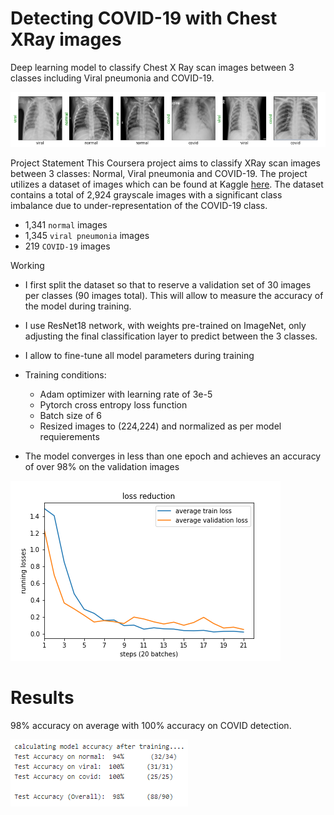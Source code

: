 # Detecting COVID-19 with Chest XRay images
Deep learning model to classify Chest X Ray scan images between 3 classes including Viral pneumonia and COVID-19.

![](assets/xrays.png)

 Project Statement 
This Coursera project aims to classify XRay scan images between 3 classes: Normal, Viral pneumonia and COVID-19.
The project utilizes a dataset of images which can be found at Kaggle [here](https://www.kaggle.com/tawsifurrahman/covid19-radiography-database).
The dataset contains a total of 2,924 grayscale images with a significant class imbalance due to under-representation of the COVID-19 class.
- 1,341 `normal` images
- 1,345 `viral pneumonia` images
- 219 `COVID-19` images

Working
- I first split the dataset so that to reserve a validation set of 30 images per classes (90 images total). This will allow to measure the accuracy of the model during training.
- I use ResNet18 network, with weights pre-trained on ImageNet, only adjusting the final classification layer to predict between the 3 classes.
- I allow to fine-tune all model parameters during training

- Training conditions:
  - Adam optimizer with learning rate of 3e-5
  - Pytorch cross entropy loss function
  - Batch size of 6
  - Resized images to (224,224) and normalized as per model requierements

- The model converges in less than one epoch and achieves an accuracy of over 98% on the validation images

![](assets/loss_profile.png)


# Results

98% accuracy on average with 100% accuracy on COVID detection.

![](assets/accuracy.png) 
